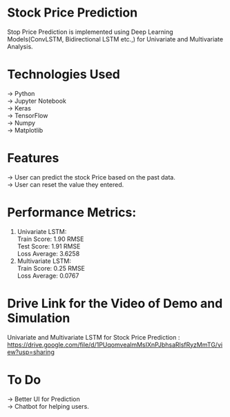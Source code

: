 
# Stock Price Prediction

Stop Price Prediction is implemented using Deep Learning Models(ConvLSTM, Bidirectional LSTM etc.,) for Univariate and Multivariate Analysis. 

# Technologies Used
-> Python\
-> Jupyter Notebook\
-> Keras\
-> TensorFlow\
-> Numpy\
-> Matplotlib

# Features
-> User can predict the stock Price based on the past data.\
-> User can reset the value they entered.

# Performance Metrics:
1. Univariate LSTM:\
   Train Score: 1.90 RMSE\
   Test Score: 1.91 RMSE\
   Loss Average: 3.6258
2. Multivariate LSTM:\
   Train Score: 0.25 RMSE\
   Loss Average: 0.0767

# Drive Link for the Video of Demo and Simulation

Univariate and Multivariate LSTM for Stock Price Prediction : https://drive.google.com/file/d/1PUqomvealmMsIXnPJbhsaRlsfRyzMmTG/view?usp=sharing

# To Do
-> Better UI for Prediction\
-> Chatbot for helping users.